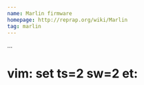 ```yaml
---
name: Marlin firmware
homepage: http://reprap.org/wiki/Marlin
tag: marlin
---
```

...
# vim: set ts=2 sw=2 et:
